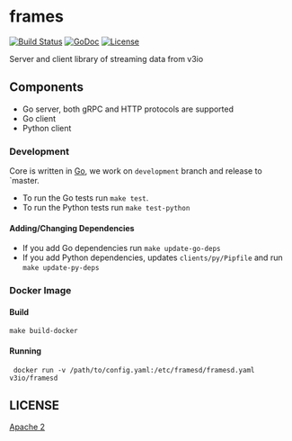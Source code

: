 # frames

[![Build Status](https://travis-ci.com/v3io/frames.svg?branch=master)](https://travis-ci.com/v3io/frames)
[![GoDoc](https://godoc.org/github.com/v3io/frames?status.svg)](https://godoc.org/github.com/v3io/frames)
[![License](https://img.shields.io/badge/License-Apache%202.0-blue.svg)](https://opensource.org/licenses/Apache-2.0)

Server and client library of streaming data from v3io

## Components

- Go server, both gRPC and HTTP protocols are supported
- Go client
- Python client

### Development

Core is written in [Go](https://golang.org/), we work on `development` branch
and release to `master.

- To run the Go tests run `make test`.
- To run the Python tests run `make test-python`

#### Adding/Changing Dependencies

- If you add Go dependencies run `make update-go-deps`
- If you add Python dependencies, updates `clients/py/Pipfile` and run `make
  update-py-deps`

### Docker Image

#### Build

    make build-docker

#### Running

     docker run -v /path/to/config.yaml:/etc/framesd/framesd.yaml v3io/framesd

## LICENSE

[Apache 2](LICENSE)

